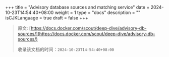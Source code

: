 +++
title = "Advisory database sources and matching service"
date = 2024-10-23T14:54:40+08:00
weight = 1
type = "docs"
description = ""
isCJKLanguage = true
draft = false
+++

> 原文: [https://docs.docker.com/scout/deep-dive/advisory-db-sources/](https://docs.docker.com/scout/deep-dive/advisory-db-sources/)
>
> 收录该文档的时间：`2024-10-23T14:54:40+08:00`

